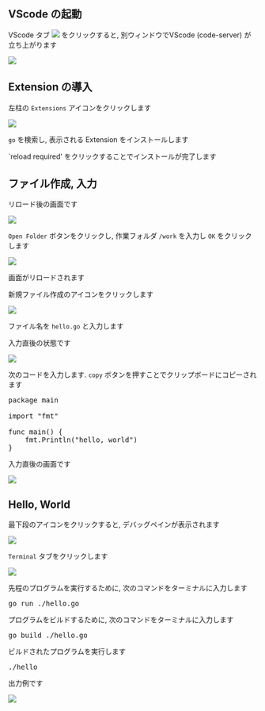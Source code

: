 ## VScode の起動

VScode タブ <img src='https://i.gyazo.com/350be089607151e46301c852229dbd85.png'> をクリックすると, 別ウィンドウでVScode (code-server) が立ち上がります

<img src='https://i.gyazo.com/503fcce5d7d3cba5a093f01df53824bd.png'>

## Extension の導入
左柱の `Extensions` アイコンをクリックします

<img src='https://i.gyazo.com/65992b0de2d65862e38704949c817006.png'>

`go` を検索し, 表示される Extension をインストールします

`reload required' をクリックすることでインストールが完了します

## ファイル作成, 入力

リロード後の画面です

<img src='https://i.gyazo.com/35b6c15cfe13e76b1c6bc904e3780efd.png'>

`Open Folder` ボタンをクリックし, 作業フォルダ `/work` を入力し `OK` をクリックします

<img src='https://i.gyazo.com/6bc57ffd1a2783ae817df97dd4114e39.png'>

画面がリロードされます

新規ファイル作成のアイコンをクリックします

<img src='https://i.gyazo.com/4100f993c5465899406f66fc76532919.png'>

ファイル名を `hello.go` と入力します

入力直後の状態です

<img src='https://i.gyazo.com/4100f993c5465899406f66fc76532919.png'>

次のコードを入力します. `copy` ボタンを押すことでクリップボードにコピーされます

<pre class="file" data-target="clipboard">
package main

import "fmt"

func main() {
    fmt.Println("hello, world")
}
</pre>

入力直後の画面です

<img src='https://i.gyazo.com/b4408af1d1d7e4758fc0510e82a3eb8b.png'>

## Hello, World

最下段のアイコンをクリックすると, デバッグペインが表示されます

<img src='https://i.gyazo.com/9904a67a6d9d6ca0d9d3ede771fcc541.png'>

`Terminal` タブをクリックします

<img src='https://i.gyazo.com/6a37adbc0f1eb66ab66361c2a1bd31ab.png'>

先程のプログラムを実行するために, 次のコマンドをターミナルに入力します

<pre class="file" data-target="clipboard">
go run ./hello.go
</pre>

プログラムをビルドするために, 次のコマンドをターミナルに入力します

<pre class="file" data-target="clipboard">
go build ./hello.go
</pre>

ビルドされたプログラムを実行します

<pre class="file" data-target="clipboard">
./hello
</pre>

出力例です

<img src='https://i.gyazo.com/690c8bab00745592fe69294949dcdb95.png'>
